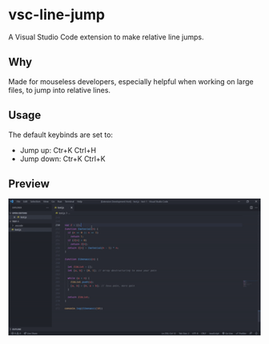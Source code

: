 # vsc-line-jump

A Visual Studio Code extension to make relative line jumps.

## Why
Made for mouseless developers, especially helpful when working on large files, to jump into relative lines.

## Usage
The default keybinds are set to:
- Jump up: Ctr+K Ctrl+H
- Jump down: Ctr+K Ctrl+K

## Preview

![feature X](preview.gif)
